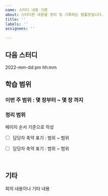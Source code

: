 ```yaml
---
name: 스터디 내용 기록
about: 스터디한 내용을 정리 및 기록하는 템플릿입니다.
title: ''
labels: ''
assignees: ''

---
```


## 다음 스터디
2022-mm-dd pm hh:mm

## 학습 범위

### 이번 주 범위 : 몇 장부터 ~ 몇 장 까지

### 정리 범위

페이지 순서 기준으로 작성

- [ ] 담당자 축약 표기 : 범위 ~ 범위

- [ ] 담당자 축약 표기 : 범위 ~ 범위

<br>

## 기타

회의 내용이나 기타 내용
